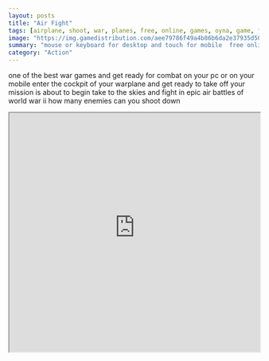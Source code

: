 ```yaml
---
layout: posts
title: "Air Fight"
tags: [airplane, shoot, war, planes, free, online, games, oyna, game, free, games, play, play, games]
image: "https://img.gamedistribution.com/aee79786f49a4b86b6da2e37935d5096-512x384.jpeg"
summary: "mouse or keyboard for desktop and touch for mobile  free online games oyna game free games play play games"
category: "Action"
---
```


one of the best war games and get ready for combat on your pc or on your mobile enter the cockpit of your warplane and get ready to take off your mission is about to begin take to the skies and fight in epic air battles of world war ii how many enemies can you shoot down

<iframe width="100%" height="480px;" src="https://html5.gamedistribution.com/aee79786f49a4b86b6da2e37935d5096/"></iframe>
